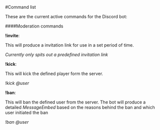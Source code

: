 #Command list

These are the current active commands for the Discord bot:

####Moderation commands

__!invite__:

This will produce a invitation link for use in a set period of time.

_Currently only spits out a predefined invitation link_

__!kick__:

This will kick the defined player form the server.

_!kick @user_

__!ban__:

This will ban the defined user from the server.
The bot will produce a detailed *MessageEmbed* based on the reasons behind the ban and which user initiated the ban

_!ban @user_
